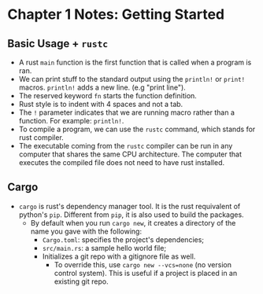 # Chapter 1 Notes: Getting Started

## Basic Usage + `rustc`
- A rust `main` function is the first function that is called when a program is ran. 
- We can print stuff to the standard output using the `println!` or `print!` macros. `println!` adds a new line. (e.g "print line"). 
- The reserved keyword `fn` starts the function definition.
- Rust style is to indent with 4 spaces and not a tab.
- The `!` parameter indicates that we are running macro rather than a function. For example: `println!`.
- To compile a program, we can use the `rustc` command, which stands for rust compiler.
- The executable coming from the `rustc` compiler can be run in any computer that shares the same CPU architecture. The computer that executes the compiled file does not need to have rust installed.

## Cargo
- `cargo` is rust's dependency manager tool. It is the rust requivalent of python's `pip`. Different from `pip`, it is also used to build the packages.
  - By default when you run `cargo new`, it creates a directory of the name you gave with the following:
    - `Cargo.toml`: specifies the project's dependencies;
    - `src/main.rs`: a sample hello world file;
    - Initializes a git repo with a gitignore file as well.
      - To override this, use `cargo new --vcs=none` (no version control system). This is useful if a project is placed in an existing git repo.
